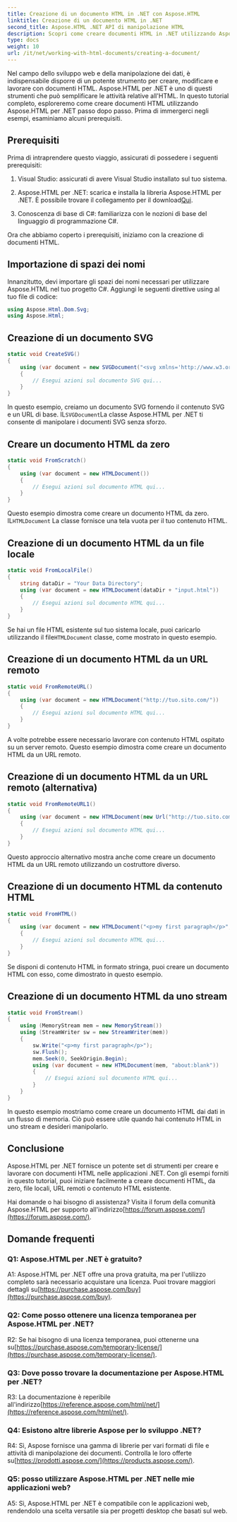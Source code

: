 ```yaml
---
title: Creazione di un documento HTML in .NET con Aspose.HTML
linktitle: Creazione di un documento HTML in .NET
second_title: Aspose.HTML .NET API di manipolazione HTML
description: Scopri come creare documenti HTML in .NET utilizzando Aspose.HTML, da zero o da URL. Un tutorial completo per gli sviluppatori web.
type: docs
weight: 10
url: /it/net/working-with-html-documents/creating-a-document/
---
```


Nel campo dello sviluppo web e della manipolazione dei dati, è indispensabile disporre di un potente strumento per creare, modificare e lavorare con documenti HTML. Aspose.HTML per .NET è uno di questi strumenti che può semplificare le attività relative all'HTML. In questo tutorial completo, esploreremo come creare documenti HTML utilizzando Aspose.HTML per .NET passo dopo passo. Prima di immergerci negli esempi, esaminiamo alcuni prerequisiti.

## Prerequisiti

Prima di intraprendere questo viaggio, assicurati di possedere i seguenti prerequisiti:

1. Visual Studio: assicurati di avere Visual Studio installato sul tuo sistema.

2.  Aspose.HTML per .NET: scarica e installa la libreria Aspose.HTML per .NET. È possibile trovare il collegamento per il download[Qui](https://releases.aspose.com/html/net/).

3. Conoscenza di base di C#: familiarizza con le nozioni di base del linguaggio di programmazione C#.

Ora che abbiamo coperto i prerequisiti, iniziamo con la creazione di documenti HTML.

## Importazione di spazi dei nomi

Innanzitutto, devi importare gli spazi dei nomi necessari per utilizzare Aspose.HTML nel tuo progetto C#. Aggiungi le seguenti direttive using al tuo file di codice:

```csharp
using Aspose.Html.Dom.Svg;
using Aspose.Html;
```

## Creazione di un documento SVG

```csharp
static void CreateSVG()
{
    using (var document = new SVGDocument("<svg xmlns='http://www.w3.org/2000/svg'><circle cx='50' cy='50' r='40'/></svg>", "about:blank"))
    {
        // Esegui azioni sul documento SVG qui...
    }
}
```

 In questo esempio, creiamo un documento SVG fornendo il contenuto SVG e un URL di base. IL`SVGDocument`La classe Aspose.HTML per .NET ti consente di manipolare i documenti SVG senza sforzo.

## Creare un documento HTML da zero

```csharp
static void FromScratch()
{
    using (var document = new HTMLDocument())
    {
        // Esegui azioni sul documento HTML qui...
    }
}
```

 Questo esempio dimostra come creare un documento HTML da zero. IL`HTMLDocument` La classe fornisce una tela vuota per il tuo contenuto HTML.

## Creazione di un documento HTML da un file locale

```csharp
static void FromLocalFile()
{
    string dataDir = "Your Data Directory";
    using (var document = new HTMLDocument(dataDir + "input.html"))
    {
        // Esegui azioni sul documento HTML qui...
    }
}
```

 Se hai un file HTML esistente sul tuo sistema locale, puoi caricarlo utilizzando il file`HTMLDocument` classe, come mostrato in questo esempio.

## Creazione di un documento HTML da un URL remoto

```csharp
static void FromRemoteURL()
{
    using (var document = new HTMLDocument("http://tuo.sito.com/"))
    {
        // Esegui azioni sul documento HTML qui...
    }
}
```

A volte potrebbe essere necessario lavorare con contenuto HTML ospitato su un server remoto. Questo esempio dimostra come creare un documento HTML da un URL remoto.

## Creazione di un documento HTML da un URL remoto (alternativa)

```csharp
static void FromRemoteURL1()
{
    using (var document = new HTMLDocument(new Url("http://tuo.sito.com/")))
    {
        // Esegui azioni sul documento HTML qui...
    }
}
```

Questo approccio alternativo mostra anche come creare un documento HTML da un URL remoto utilizzando un costruttore diverso.

## Creazione di un documento HTML da contenuto HTML

```csharp
static void FromHTML()
{
    using (var document = new HTMLDocument("<p>my first paragraph</p>", "."))
    {
        // Esegui azioni sul documento HTML qui...
    }
}
```

Se disponi di contenuto HTML in formato stringa, puoi creare un documento HTML con esso, come dimostrato in questo esempio.

## Creazione di un documento HTML da uno stream

```csharp
static void FromStream()
{
    using (MemoryStream mem = new MemoryStream())
    using (StreamWriter sw = new StreamWriter(mem))
    {
        sw.Write("<p>my first paragraph</p>");
        sw.Flush();
        mem.Seek(0, SeekOrigin.Begin);
        using (var document = new HTMLDocument(mem, "about:blank"))
        {
            // Esegui azioni sul documento HTML qui...
        }
    }
}
```

In questo esempio mostriamo come creare un documento HTML dai dati in un flusso di memoria. Ciò può essere utile quando hai contenuto HTML in uno stream e desideri manipolarlo.

## Conclusione

Aspose.HTML per .NET fornisce un potente set di strumenti per creare e lavorare con documenti HTML nelle applicazioni .NET. Con gli esempi forniti in questo tutorial, puoi iniziare facilmente a creare documenti HTML, da zero, file locali, URL remoti o contenuto HTML esistente.

 Hai domande o hai bisogno di assistenza? Visita il forum della comunità Aspose.HTML per supporto all'indirizzo[https://forum.aspose.com/](https://forum.aspose.com/).

## Domande frequenti

### Q1: Aspose.HTML per .NET è gratuito?
 A1: Aspose.HTML per .NET offre una prova gratuita, ma per l'utilizzo completo sarà necessario acquistare una licenza. Puoi trovare maggiori dettagli su[https://purchase.aspose.com/buy](https://purchase.aspose.com/buy).

### Q2: Come posso ottenere una licenza temporanea per Aspose.HTML per .NET?
R2: Se hai bisogno di una licenza temporanea, puoi ottenerne una su[https://purchase.aspose.com/temporary-license/](https://purchase.aspose.com/temporary-license/).

### Q3: Dove posso trovare la documentazione per Aspose.HTML per .NET?
 R3: La documentazione è reperibile all'indirizzo[https://reference.aspose.com/html/net/](https://reference.aspose.com/html/net/).

### Q4: Esistono altre librerie Aspose per lo sviluppo .NET?
 R4: Sì, Aspose fornisce una gamma di librerie per vari formati di file e attività di manipolazione dei documenti. Controlla le loro offerte su[https://prodotti.aspose.com/](https://products.aspose.com/).

### Q5: posso utilizzare Aspose.HTML per .NET nelle mie applicazioni web?
A5: Sì, Aspose.HTML per .NET è compatibile con le applicazioni web, rendendolo una scelta versatile sia per progetti desktop che basati sul web.
